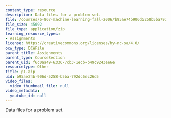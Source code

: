 ```yaml
---
content_type: resource
description: Data files for a problem set.
file: /courses/6-867-machine-learning-fall-2006/b95ae74b906d5258b5ba792dc6ec26d5_p1.zip
file_size: 45092
file_type: application/zip
learning_resource_types:
- Assignments
license: https://creativecommons.org/licenses/by-nc-sa/4.0/
ocw_type: OCWFile
parent_title: Assignments
parent_type: CourseSection
parent_uid: f6c0aa49-6336-7cb3-1ecb-b49c9243ee6e
resourcetype: Other
title: p1.zip
uid: b95ae74b-906d-5258-b5ba-792dc6ec26d5
video_files:
  video_thumbnail_file: null
video_metadata:
  youtube_id: null
---
```

Data files for a problem set.